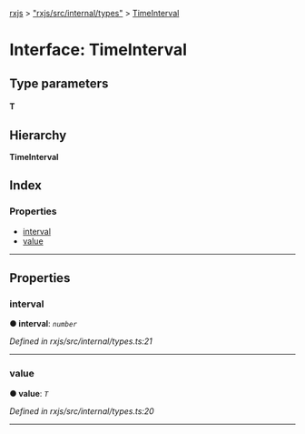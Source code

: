[rxjs](../README.md) > ["rxjs/src/internal/types"](../modules/_rxjs_src_internal_types_.md) > [TimeInterval](../interfaces/_rxjs_src_internal_types_.timeinterval.md)

# Interface: TimeInterval

## Type parameters
#### T 
## Hierarchy

**TimeInterval**

## Index

### Properties

* [interval](_rxjs_src_internal_types_.timeinterval.md#interval)
* [value](_rxjs_src_internal_types_.timeinterval.md#value)

---

## Properties

<a id="interval"></a>

###  interval

**● interval**: *`number`*

*Defined in rxjs/src/internal/types.ts:21*

___
<a id="value"></a>

###  value

**● value**: *`T`*

*Defined in rxjs/src/internal/types.ts:20*

___

